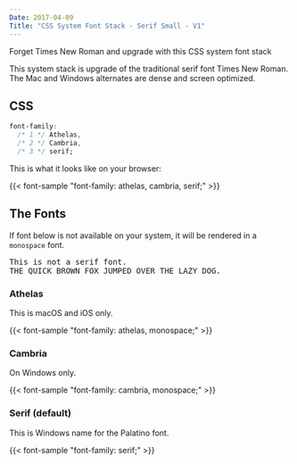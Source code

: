 ```yaml
---
Date: 2017-04-09
Title: "CSS System Font Stack - Serif Small - V1"
---
```


Forget Times New Roman and upgrade with this CSS system font stack<!--more-->

This system stack is upgrade of the traditional serif font Times New Roman.  The Mac and Windows alternates are dense and screen optimized.

## CSS

```css
font-family:
  /* 1 */ Athelas,
  /* 2 */ Cambria,
  /* 3 */ serif;
```

This is what it looks like on your browser:

{{< font-sample "font-family: athelas, cambria, serif;" >}}

## The Fonts

If font below is not available on your system, it will be rendered in a
`monospace` font.

<p class="sample" style="font-family: monospace;">
This is not a serif font.<br>
THE QUICK BROWN FOX JUMPED OVER THE LAZY DOG.
</p>

### Athelas

This is macOS and iOS only.

{{< font-sample "font-family: athelas, monospace;" >}}

### Cambria

On Windows only.

{{< font-sample "font-family: cambria, monospace;" >}}

### Serif (default)

This is Windows name for the Palatino font.

{{< font-sample "font-family: serif;" >}}
